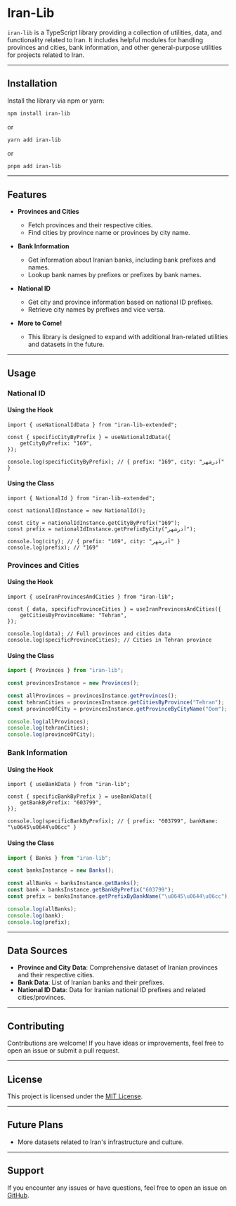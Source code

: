 # Iran-Lib

`iran-lib` is a TypeScript library providing a collection of utilities, data, and functionality related to Iran. It includes helpful modules for handling provinces and cities, bank information, and other general-purpose utilities for projects related to Iran.

---

## Installation

Install the library via npm or yarn:

```bash
npm install iran-lib
```

or

```bash
yarn add iran-lib
```

or

```bash
pnpm add iran-lib
```

---

## Features

- **Provinces and Cities**
  - Fetch provinces and their respective cities.
  - Find cities by province name or provinces by city name.

- **Bank Information**
  - Get information about Iranian banks, including bank prefixes and names.
  - Lookup bank names by prefixes or prefixes by bank names.

- **National ID**
  - Get city and province information based on national ID prefixes.
  - Retrieve city names by prefixes and vice versa.

- **More to Come!**
  - This library is designed to expand with additional Iran-related utilities and datasets in the future.

---

## Usage

### National ID

#### Using the Hook

```tsx
import { useNationalIdData } from "iran-lib-extended";

const { specificCityByPrefix } = useNationalIdData({
    getCityByPrefix: "169",
});

console.log(specificCityByPrefix); // { prefix: "169", city: "آذرشهر" }
```

#### Using the Class

```tsx
import { NationalId } from "iran-lib-extended";

const nationalIdInstance = new NationalId();

const city = nationalIdInstance.getCityByPrefix("169");
const prefix = nationalIdInstance.getPrefixByCity("آذرشهر");

console.log(city); // { prefix: "169", city: "آذرشهر" }
console.log(prefix); // "169"

```

### Provinces and Cities

#### Using the Hook

```tsx
import { useIranProvincesAndCities } from "iran-lib";

const { data, specificProvinceCities } = useIranProvincesAndCities({
    getCitiesByProvinceName: "Tehran",
});

console.log(data); // Full provinces and cities data
console.log(specificProvinceCities); // Cities in Tehran province
```

#### Using the Class

```ts
import { Provinces } from "iran-lib";

const provincesInstance = new Provinces();

const allProvinces = provincesInstance.getProvinces();
const tehranCities = provincesInstance.getCitiesByProvince("Tehran");
const provinceOfCity = provincesInstance.getProvinceByCityName("Qom");

console.log(allProvinces);
console.log(tehranCities);
console.log(provinceOfCity);
```

### Bank Information

#### Using the Hook

```tsx
import { useBankData } from "iran-lib";

const { specificBankByPrefix } = useBankData({
    getBankByPrefix: "603799",
});

console.log(specificBankByPrefix); // { prefix: "603799", bankName: "\u0645\u0644\u06cc" }
```

#### Using the Class

```ts
import { Banks } from "iran-lib";

const banksInstance = new Banks();

const allBanks = banksInstance.getBanks();
const bank = banksInstance.getBankByPrefix("603799");
const prefix = banksInstance.getPrefixByBankName("\u0645\u0644\u06cc");

console.log(allBanks);
console.log(bank);
console.log(prefix);
```

---

## Data Sources

- **Province and City Data**: Comprehensive dataset of Iranian provinces and their respective cities.
- **Bank Data**: List of Iranian banks and their prefixes.
- **National ID Data**: Data for Iranian national ID prefixes and related cities/provinces.

---

## Contributing

Contributions are welcome! If you have ideas or improvements, feel free to open an issue or submit a pull request.

---

## License

This project is licensed under the [MIT License](./LICENSE).

---

## Future Plans

- More datasets related to Iran's infrastructure and culture.

---

## Support

If you encounter any issues or have questions, feel free to open an issue on [GitHub](https://github.com/your-repo-link).
